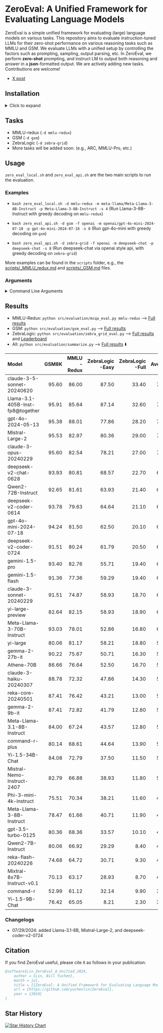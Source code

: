 # ZeroEval: A Unified Framework for Evaluating Language Models

ZeroEval is a simple unified framework for evaluating (large) language models on various tasks.
This repository aims to evaluate instruction-tuned LLMs for their zero-shot performance on various reasoning tasks such as MMLU and GSM. We evaluate LLMs with a unified setup by controlling the factors such as prompting, sampling, output parsing, etc. In ZeroEval, we perform **zero-shot** prompting, and instruct LM to output both reasoning and answer in a **json**-formatted output. We are actively adding new tasks. Contributions are welcome! 

- [X post](https://x.com/billyuchenlin/status/1814037110577578377)


## Installation 

<details>
  <summary> Click to expand </summary>

```bash
conda create -n zeroeval python=3.10
conda activate zeroeval
# pip install vllm -U # pip install -e vllm 
pip install vllm==0.5.1
pip install -r requirements.txt
# export HF_HOME=/path/to/your/custom/cache_dir/ 
```

</details>


## Tasks 

- MMLU-redux (`-d mmlu-redux`)
- GSM (`-d gsm`)
- ZebraLogic (`-d zebra-grid`)
- More tasks will be added soon. (e.g., ARC, MMLU-Pro, etc.)
<!-- - AlpacaEval (`-d alpaca-eval`) -->

## Usage

`zero_eval_local.sh` and `zero_eval_api.sh` are the two main scripts to run the evaluation.

### Examples

- `bash zero_eval_local.sh -d mmlu-redux -m meta-llama/Meta-Llama-3-8B-Instruct -p Meta-Llama-3-8B-Instruct -s 4` (Run Llama-3-8B-Instruct with greedy decoding on `mmlu-redux`)

- `bash zero_eval_api.sh -d gsm -f openai -m openai/gpt-4o-mini-2024-07-18 -p gpt-4o-mini-2024-07-18 -s 8` (Run gpt-4o-mini with greedy decoding on `gsm`)

- `bash zero_eval_api.sh -d zebra-grid -f openai -m deepseek-chat -p deepseek-chat -s 8` (Run deepseek-chat via openai style api, with greedy decoding on `zebra-grid`)


More examples can be found in the `scripts` folder, e.g., the [scripts/_MMLU_redux.md](scripts/_MMLU_redux.md) and [scripts/_GSM.md](scripts/_GSM.md) files.


### Arguments  
 

<details>
<summary>Command Line Arguments</summary>

| Arguments | Description | Default |
|-----|-------------|---------|
| `-d` | DATA_NAME: `mmlu-redux`, `gsm`, `zebra-grid`, `alpaca_eval`, ... (see [src/task_configs.py](src/task_configs.py)) | |
| `-m` | model_name | |
| `-p` | model_pretty_name | |
| `-s` | number of shards (When `-s 1` we'll use all your GPUs for loading the model and running the inference; When `-s K`, we'll use K GPUs and divide the data into K shards for each GPU to run the inference on a single shard, and merge the results at the end.) | 1 |
| `-f` | engine (`vllm` by default for `zero_eval_local.sh`, can be changed to `hf`; For `zero_eval_api.sh`, we can use `openai`, `anthropic`, ...) | `vllm`/`openai` for `zero_eval_local/api.sh` |
| `-r` | run_name (the results will be saved in a sub folder with the `run_name` when it is specified) | "default" |
| `-t` | temperature | 0 (greedy decoding) |
| `-o` | top_p for nucleus sampling | 1.0 |
| `-e` | repetition penalty | 1.0 |
| `-b` | batch size | 4 |

</details>

## Results 

- MMLU-Redux: `python src/evaluation/mcqa_eval.py mmlu-redux` --> [Full results](result_dirs/mmlu-redux.summary.md)
- GSM: `python src/evaluation/gsm_eval.py` --> [Full results](result_dirs/gsm.summary.md)
- ZebraLogic: `python src/evaluation/zebra_grid_eval.py` --> [Full results](result_dirs/zebra-grid.summary.md)
  and [Leaderboard](https://huggingface.co/spaces/allenai/ZebraLogic)
- All: `python src/evaluation/summarize.py` --> [Full results](result_dirs/summary.md) ⬇️

| Model                            |   GSM8K |   MMLU<br/>-Redux |   ZebraLogic<br/>-Easy |   ZebraLogic<br/>-Full |   Average |
|:---------------------------------|--------:|------------------:|-----------------------:|-----------------------:|----------:|
| claude-3-5-sonnet-20240620       |   95.60 |             86.00 |                  87.50 |                  33.40 |     75.62 |
| Llama-3.1-405B-Inst-fp8@together |   95.91 |             85.64 |                  87.14 |                  32.60 |     75.32 |
| gpt-4o-2024-05-13                |   95.38 |             88.01 |                  77.86 |                  28.20 |     72.36 |
| Mistral-Large-2                  |   95.53 |             82.97 |                  80.36 |                  29.00 |     71.97 |
| claude-3-opus-20240229           |   95.60 |             82.54 |                  78.21 |                  27.00 |     70.84 |
| deepseek-v2-chat-0628            |   93.93 |             80.81 |                  68.57 |                  22.70 |     66.50 |
| Qwen2-72B-Instruct               |   92.65 |             81.61 |                  63.93 |                  21.40 |     64.90 |
| deepseek-v2-coder-0614           |   93.78 |             79.63 |                  64.64 |                  21.10 |     64.79 |
| gpt-4o-mini-2024-07-18           |   94.24 |             81.50 |                  62.50 |                  20.10 |     64.59 |
| deepseek-v2-coder-0724           |   91.51 |             80.24 |                  61.79 |                  20.50 |     63.51 |
| gemini-1.5-pro                   |   93.40 |             82.76 |                  55.71 |                  19.40 |     62.82 |
| gemini-1.5-flash                 |   91.36 |             77.36 |                  59.29 |                  19.40 |     61.85 |
| claude-3-sonnet-20240229         |   91.51 |             74.87 |                  58.93 |                  18.70 |     61.00 |
| yi-large-preview                 |   82.64 |             82.15 |                  58.93 |                  18.90 |     60.66 |
| Meta-Llama-3-70B-Instruct        |   93.03 |             78.01 |                  52.86 |                  16.80 |     60.18 |
| yi-large                         |   80.06 |             81.17 |                  58.21 |                  18.80 |     59.56 |
| gemma-2-27b-it                   |   90.22 |             75.67 |                  50.71 |                  16.30 |     58.23 |
| Athene-70B                       |   86.66 |             76.64 |                  52.50 |                  16.70 |     58.12 |
| claude-3-haiku-20240307          |   88.78 |             72.32 |                  47.86 |                  14.30 |     55.81 |
| reka-core-20240501               |   87.41 |             76.42 |                  43.21 |                  13.00 |     55.01 |
| gemma-2-9b-it                    |   87.41 |             72.82 |                  41.79 |                  12.80 |     53.70 |
| Meta-Llama-3.1-8B-Instruct       |   84.00 |             67.24 |                  43.57 |                  12.80 |     51.90 |
| command-r-plus                   |   80.14 |             68.61 |                  44.64 |                  13.90 |     51.82 |
| Yi-1.5-34B-Chat                  |   84.08 |             72.79 |                  37.50 |                  11.50 |     51.47 |
| Mistral-Nemo-Instruct-2407       |   82.79 |             66.88 |                  38.93 |                  11.80 |     50.10 |
| Phi-3-mini-4k-instruct           |   75.51 |             70.34 |                  38.21 |                  11.60 |     48.92 |
| Meta-Llama-3-8B-Instruct         |   78.47 |             61.66 |                  40.71 |                  11.90 |     48.19 |
| gpt-3.5-turbo-0125               |   80.36 |             68.36 |                  33.57 |                  10.10 |     48.10 |
| Qwen2-7B-Instruct                |   80.06 |             66.92 |                  29.29 |                   8.40 |     46.17 |
| reka-flash-20240226              |   74.68 |             64.72 |                  30.71 |                   9.30 |     44.85 |
| Mixtral-8x7B-Instruct-v0.1       |   70.13 |             63.17 |                  28.93 |                   8.70 |     42.73 |
| command-r                        |   52.99 |             61.12 |                  32.14 |                   9.90 |     39.04 |
| Yi-1.5-9B-Chat                   |   76.42 |             65.05 |                   8.21 |                   2.30 |     38.00 |

### Changelogs 

- 07/29/2024: added Llama-3.1-8B, Mistral-Large-2, and deepseek-coder-v2-0724 

## Citation
If you find ZeroEval useful, please cite it as follows in your publication:

```bibtex
@software{Lin_ZeroEval_A_Unified_2024,
    author = {Lin, Bill Yuchen},
    month = jul,
    title = {{ZeroEval: A Unified Framework for Evaluating Language Models}},
    url = {https://github.com/yuchenlin/ZeroEval},
    year = {2024}
}
```

## Star History

[![Star History Chart](https://api.star-history.com/svg?repos=yuchenlin/ZeroEval&type=Date)](https://star-history.com/#yuchenlin/ZeroEval&Date)